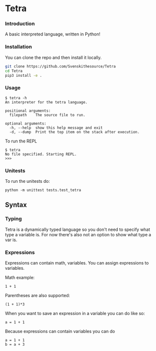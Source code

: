 # Tetra
### Introduction
A basic interpreted language, written in Python!
### Installation
You can clone the repo and then install it locally.
```bash
git clone https://github.com/Svenskithesource/Tetra
cd Tetra
pip3 install -e .
```
### Usage
```
$ tetra -h
An interpreter for the tetra language.

positional arguments:
  filepath    The source file to run.

optional arguments:
  -h, --help  show this help message and exit
  -d, --dump  Print the top item on the stack after execution.
```
To run the REPL
```
$ tetra
No file specified. Starting REPL.
>>>
 ```
### Unitests
To run the unitests do:

`python -m unittest tests.test_tetra`

## Syntax
### Typing
Tetra is a dynamically typed language so you don't need to specify what type a variable is. For now there's also not an option to show what type a var is.

### Expressions
Expressions can contain math, variables. You can assign expressions to variables.

Math example:

```
1 + 1
```

Parentheses are also supported:

```
(1 + 1)*3
```

When you want to save an expression in a variable you can do like so:

```
a = 1 + 1
```

Because expressions can contain variables you can do

```
a = 1 + 1
b = a + 3
````
